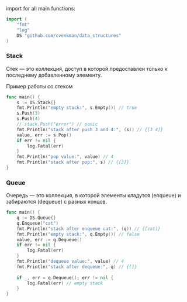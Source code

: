 import for all main functions:
``` go
import (
	"fmt"
    "log"
	DS "github.com/cvenkman/data_structures"
)
```

### Stack
Стек — это коллекция, доступ в которой предоставлен только к последнему добавленному элементу.

Пример работы со стеком
``` go
func main() {
    s := DS.Stack{}
    fmt.Println("empty stack:", s.Empty()) // true
    s.Push(3)
    s.Push(4)
    // stack.Push("error") // panic
    fmt.Println("stack after push 3 and 4:", (s)) // {[3 4]}
    value, err := s.Pop()
    if err != nil {
        log.Fatal(err)
    }
    fmt.Println("pop value:", value) // 4
    fmt.Println("stack after pop:", s) // {[3]}
}
```

### Queue
Очередь — это коллекция, в которой элементы кладутся (enqueue) и забираются (dequeue) с разных концов.
``` go
func main() {
    q := DS.Queue{}
    q.Enqueue("cat")
    fmt.Println("stack after enqueue cat:", (q)) // {[cat]}
    fmt.Println("empty stack:", q.Empty()) // false
    value, err := q.Dequeue()
    if err != nil {
        log.Fatal(err)
    }
    fmt.Println("dequeue value:", value) // 4
    fmt.Println("stack after dequeue:", q) // {[]}
    
    if _, err = q.Dequeue(); err != nil {
        log.Fatal(err) // empty stack
    }
}
```